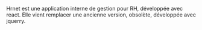 Hrnet est une application interne de gestion pour RH, développée avec react.
Elle vient remplacer une ancienne version, obsolète, développée avec jquerry.